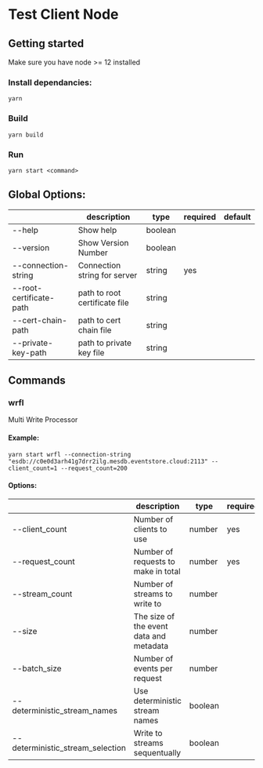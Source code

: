 # Test Client Node

## Getting started

Make sure you have node >= 12 installed

### Install dependancies:

```
yarn
```

### Build

```
yarn build
```

### Run

```
yarn start <command>
```

## Global Options:

|                         | description                   | type    | required | default |
| ----------------------- | ----------------------------- | ------- | -------- | ------- |
| --help                  | Show help                     | boolean |          |         |
| --version               | Show Version Number           | boolean |          |         |
| --connection-string     | Connection string for server  | string  | yes      |         |
| --root-certificate-path | path to root certificate file | string  |          |         |
| --cert-chain-path       | path to cert chain file       | string  |          |         |
| --private-key-path      | path to private key file      | string  |          |         |

## Commands

### wrfl

Multi Write Processor

#### Example:

```
yarn start wrfl --connection-string "esdb://c0e0d3arh41g7drr2ilg.mesdb.eventstore.cloud:2113" --client_count=1 --request_count=200
```

#### Options:

|                                  | description                             | type    | required | default |
| -------------------------------- | --------------------------------------- | ------- | -------- | ------- |
| --client_count                   | Number of clients to use                | number  | yes      |         |
| --request_count                  | Number of requests to make in total     | number  | yes      |         |
| --stream_count                   | Number of streams to write to           | number  |          | 1000    |
| --size                           | The size of the event data and metadata | number  |          | 256     |
| --batch_size                     | Number of events per request            | number  |          | 1       |
| --deterministic_stream_names     | Use deterministic stream names          | boolean |          | false   |
| --deterministic_stream_selection | Write to streams sequentually           | boolean |          | false   |

